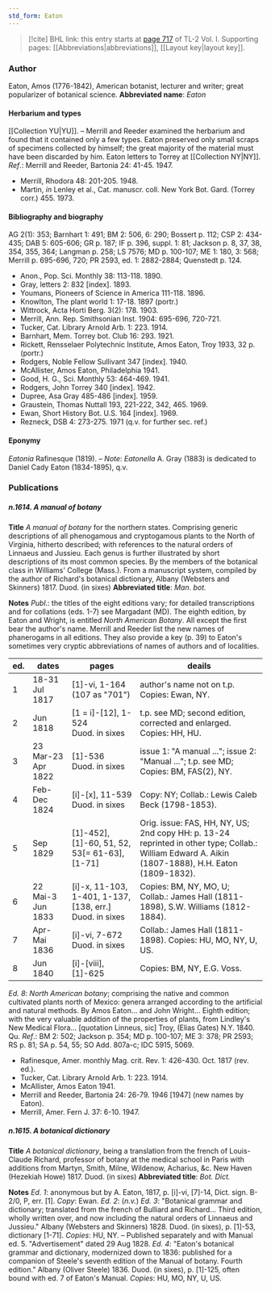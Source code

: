 ```yaml
---
std_form: Eaton
---
```


> [!cite] BHL link: this entry starts at [page 717](https://www.biodiversitylibrary.org/page/33120848) of TL-2 Vol. I.
> Supporting pages: [[Abbreviations|abbreviations]], [[Layout key|layout key]].

### Author

Eaton, Amos (1776-1842), American botanist, lecturer and writer; great popularizer of botanical science. 
**Abbreviated name**: *Eaton*

#### Herbarium and types

[[Collection YU|YU]]. – Merrill and Reeder examined the herbarium and found that it contained only a few types. Eaton preserved only small scraps of specimens collected by himself; the great majority of the material must have been discarded by him. Eaton letters to Torrey at [[Collection NY|NY]].
*Ref*.: Merrill and Reeder, Bartonia 24: 41-45. 1947.
- Merrill, Rhodora 48: 201-205. 1948.
- Martin, *in* Lenley et al., Cat. manuscr. coll. New York Bot. Gard. (Torrey corr.) 455. 1973.

#### Bibliography and biography

AG 2(1): 353; Barnhart 1: 491; BM 2: 506, 6: 290; Bossert p. 112; CSP 2: 434-435; DAB 5: 605-606; GR p. 187; IF p. 396, suppl. 1: 81; Jackson p. 8, 37, 38, 354, 355, 364; Langman p. 258; LS 7576; MD p. 100-107; ME 1: 180, 3: 568; Merrill p. 695-696, 720; PR 2593, ed. 1: 2882-2884; Quenstedt p. 124.
- Anon., Pop. Sci. Monthly 38: 113-118. 1890.
- Gray, letters 2: 832 \[index\]. 1893.
- Youmans, Pioneers of Science in America 111-118. 1896.
- Knowlton, The plant world 1: 17-18. 1897 (portr.)
- Wittrock, Acta Horti Berg. 3(2): 178. 1903.
- Merrill, Ann. Rep. Smithsonian Inst. 1904: 695-696, 720-721.
- Tucker, Cat. Library Arnold Arb. 1: 223. 1914.
- Barnhart, Mem. Torrey bot. Club 16: 293. 1921.
- Rickett, Rensselaer Polytechnic Institute, Amos Eaton, Troy 1933, 32 p. (portr.)
- Rodgers, Noble Fellow Sullivant 347 \[index\]. 1940.
- McAllister, Amos Eaton, Philadelphia 1941.
- Good, H. G., Sci. Monthly 53: 464-469. 1941.
- Rodgers, John Torrey 340 \[index\]. 1942.
- Dupree, Asa Gray 485-486 \[index\]. 1959.
- Graustein, Thomas Nuttall 193, 221-222, 342, 465. 1969.
- Ewan, Short History Bot. U.S. 164 \[index\]. 1969.
- Rezneck, DSB 4: 273-275. 1971 (q.v. for further sec. ref.)

#### Eponymy

*Eatonia* Rafinesque (1819). – *Note*: *Eatonella* A. Gray (1883) is dedicated to Daniel Cady Eaton (1834-1895), q.v.

### Publications

##### n.1614. A manual of botany

**Title**
*A manual of botany* for the northern states. Comprising generic descriptions of all phenogamous and cryptogamous plants to the North of Virginia, hitherto described; with references to the natural orders of Linnaeus and Jussieu. Each genus is further illustrated by short descriptions of its most common species. By the members of the botanical class in Williams' College (Mass.). From a manuscript system, compiled by the author of Richard's botanical dictionary, Albany (Websters and Skinners) 1817. Duod. (in sixes)
**Abbreviated title**: *Man. bot.*

**Notes**
*Publ*.: the titles of the eight editions vary; for detailed transcriptions and for collations (eds. 1-7) see Margadant (MD). The eighth edition, by Eaton and Wright, is entitled *North American Botany*. All except the first bear the author's name. Merrill and Reeder list the new names of phanerogams in all editions. They also provide a key (p. 39) to Eaton's sometimes very cryptic abbreviations of names of authors and of localities.

|ed.	|dates	|pages	|deails|
|---	|---	|---	|---	|
|1	|18-31 Jul 1817	|\[1\]-vi, 1-164 (107 as "701")	|author's name not on t.p. Copies: Ewan, NY.|
|2	|Jun 1818	|\[1 = i\]-\[12\], 1-524<br/>Duod. in sixes	|t.p. see MD; second edition, corrected and enlarged. Copies: HH, HU.|
|3	|23 Mar-23 Apr 1822	|\[1\]-536<br/>Duod. in sixes	|issue 1: "A manual ..."; issue 2: "Manual ..."; t.p. see MD; Copies: BM, FAS(2), NY.|
|4	|Feb-Dec 1824	|\[i\]-\[x\], 11-539<br/>Duod. in sixes	|Copy: NY; Collab.: Lewis Caleb Beck (1798-1853).|
|5	|Sep 1829	|\[1\]-452\], \[1\]-60, 51, 52, 53\[= 61-63\], \[1-71\]	|Orig. issue: FAS, HH, NY, US; 2nd copy HH: p. 13-24 reprinted in other type; Collab.: William Edward A. Aikin (1807-1888), H.H. Eaton (1809-1832).|
|6	|22 Mai-3 Jun 1833	|\[i\]-x, 11-103, 1-401, 1-137, \[138, err.\]<br/>Duod. in sixes	|Copies: BM, NY, MO, U; Collab.: James Hall (1811-1898), S.W. Williams (1812-1884).|
|7	|Apr-Mai 1836	|\[i\]-vi, 7-672<br/>Duod. in sixes	|Collab.: James Hall (1811-1898). Copies: HU, MO, NY, U, US.|
|8	|Jun 1840	|\[i\]-\[viii\], \[1\]-625	|Copies: BM, NY, E.G. Voss.|

*Ed. 8*: *North American botany*; comprising the native and common cultivated plants north of Mexico: genera arranged according to the artificial and natural methods. By Amos Eaton... and John Wright... Eighth edition; with the very valuable addition of the properties of plants, from Lindley's New Medical Flora... \[quotation Linneus, sic\] Troy, (Elias Gates) N.Y. 1840. Qu.
*Ref*.: BM 2: 502; Jackson p. 354; MD p. 100-107; ME 3: 378; PR 2593; RS p. 81; SA p. 54, 55; SO Add. 807a-c; IDC 5915, 5069.
- Rafinesque, Amer. monthly Mag. crit. Rev. 1: 426-430. Oct. 1817 (rev. ed.).
- Tucker, Cat. Library Arnold Arb. 1: 223. 1914.
- McAllister, Amos Eaton 1941.
- Merrill and Reeder, Bartonia 24: 26-79. 1946 \[1947\] (new names by Eaton).
- Merrill, Amer. Fern J. 37: 6-10. 1947.

##### n.1615. A botanical dictionary

**Title**
*A botanical dictionary*, being a translation from the french of Louis-Claude Richard, professor of botany at the medical school in Paris with additions from Martyn, Smith, Milne, Wildenow, Acharius, &c. New Haven (Hezekiah Howe) 1817. Duod. (in sixes)
**Abbreviated title**: *Bot. Dict.*

**Notes**
*Ed. 1*: anonymous but by A. Eaton, 1817, p. \[i\]-vi, \[7\]-14, Dict. sign. B-2/0, P, err. \[1\].
*Copy*: Ewan.
*Ed. 2*: (*n.v.*)
*Ed. 3*: "Botanical grammar and dictionary; translated from the french of Bulliard and Richard... Third edition, wholly written over, and now including the natural orders of Linnaeus and Jussieu." Albany (Websters and Skinners) 1828. Duod. (in sixes), p. \[1\]-53, dictionary \[1-71\]. *Copies*: HU, NY. – Published separately and with Manual ed. 5. "Advertisement" dated 29 Aug 1828.
*Ed. 4*: "Eaton's botanical grammar and dictionary, modernized down to 1836: published for a companion of Steele's seventh edition of the Manual of botany. Fourth edition." Albany (Oliver Steele) 1836. Duod. (in sixes), p. \[1\]-125, often bound with ed. 7 of Eaton's Manual. *Copies*: HU, MO, NY, U, US.

